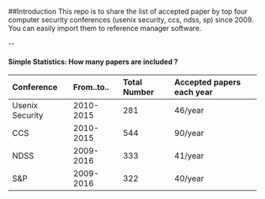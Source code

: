##Introduction
This repo is to share the list of accepted paper by top four computer security conferences (usenix security, ccs, ndss, sp) since 2009. You can easily import them to reference manager software.

--

#### Simple Statistics: How many papers are included ?


| Conference     | From..to.. | Total Number | Accepted papers each year |
| :------------- | :-------- | :----------- | :------------------------ |
| Usenix Security| 2010-2015 | 281 | 46/year |
| CCS            | 2010-2015 | 544 | 90/year |
| NDSS           | 2009-2016 | 333 | 41/year |
| S&P            | 2009-2016 | 322 | 40/year |
